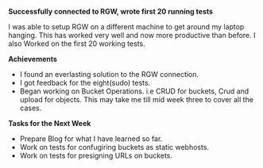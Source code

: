 
**Successfully connected to RGW, wrote first 20 running tests**

I was able to setup RGW on a different machine to get around my laptop hanging. This has worked very well and now more productive than before. I also Worked on the first 20 working tests.

**Achievements**

+ I found an everlasting solution to the RGW connection.
+ I got feedback for the eight(sudo) tests.
+ Began working on Bucket Operations. i.e CRUD for buckets, Crud and upload for objects. This may take me till mid week three to cover all the cases.


**Tasks for the Next Week**

+ Prepare Blog for what I have learned so far.
+ Work on tests for confugiring buckets as static webhosts.
+ Work on tests for presigning URLs on buckets.